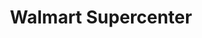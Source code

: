 ---
title: "Walmart Supercenter"
url: /mesa/walmart-supercenter-east-southern-avenue/
shop: Supermarkt
---